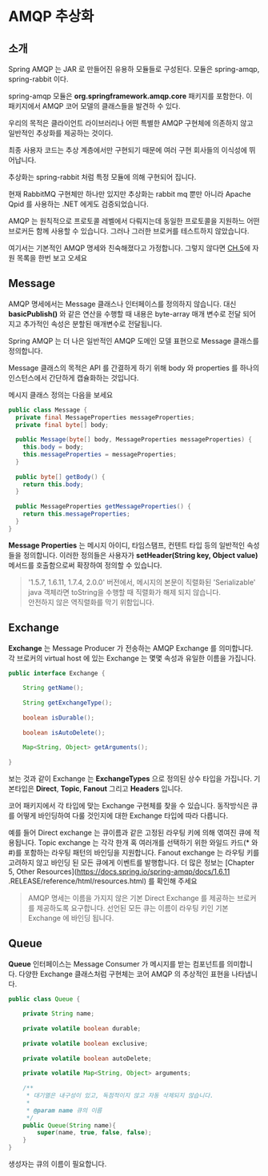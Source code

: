 # AMQP 추상화

## 소개

Spring AMQP 는 JAR 로 만들어진 유용하 모듈들로 구성된다. 모듈은 spring-amqp, spring-rabbit 이다.

spring-amqp 모듈은 **org.springframework.amqp.core** 패키지를 포함한다. 이 패키지에서 AMQP 코어 모델의 클래스들을 발견하 수 있다.

우리의 목적은 클라이언트 라이브러리나 어떤 특별한 AMQP 구현체에 의존하지 않고 일반적인 추상화를 제공하는 것이다.

최종 사용자 코드는 추상 계층에서만 구현되기 때문에 여러 구현 회사들의 이식성에 뛰어납니다.

추상화는 spring-rabbit 처럼 특정 모듈에 의해 구현되어 집니다.

현재 RabbitMQ 구현체만 하나만 있지만 추상화는 rabbit mq 뿐만 아니라 Apache Qpid 를 사용하는 .NET 에게도 검증되었습니다.

AMQP 는 원칙적으로 프로토콜 레벨에서 다뤄지는데 동일한 프로토콜을 지원하느 어떤 브로커든 함께 사용할 수 있습니다. 그러나 그러한 브로커를 테스트하지
않았습니다.

여기서는 기본적인 AMQP 명세와 친숙해졌다고 가정합니다. 그렇지 않다면 [CH.5](https://docs.spring.io/spring-amqp/docs/1.6.11.RELEASE/reference/html/resources.html)에 자원 목록을 한번 보고 오세요

## Message

AMQP 명세에서는 Message 클래스나 인터페이스를 정의하지 않습니다. 대신 **basicPublish()** 와 같은 연산을 수행할 때 내용은 byte-array 매개 변수로
전달 되어지고 추가적인 속성은 분할된 매개변수로 전달됩니다.

Spring AMQP 는 더 나은 일반적인 AMQP 도메인 모델 표현으로 Message 클래스를 정의합니다.

Message 클래스의 목적은 API 를 간결하게 하기 위해 body 와 properties 를 하나의 인스턴스에서 간단하게 캡슐화하는 것입니다.

메시지 클래스 정의는 다음을 보세요

```java
public class Message {
  private final MessageProperties messageProperties;
  private final byte[] body;
  
  public Message(byte[] body, MessageProperties messageProperties) {
    this.body = body;
    this.messageProperties = messageProperties;
  }
  
  public byte[] getBody() {
    return this.body;
  }
  
  public MessageProperties getMessageProperties() {
    return this.messageProperties;
  }
}
```

**Message Properties** 는 메시지 아이디, 타임스탬프, 컨텐트 타입 등의 일반적인 속성들을 정의합니다. 
이러한 정의들은 사용자가 **setHeader(String key, Object value)** 메서드를 호출함으로써 확장하여 정의할 수 있습니다.

> '1.5.7, 1.6.11, 1.7.4, 2.0.0' 버전에서, 메시지의 본문이 직렬화된 'Serializable' java 객체라면 
> toString을 수행할 때 직렬화가 해제 되지 않습니다.<br>
> 안전하지 않은 역직렬화를 막기 위함입니다.<br>

## Exchange

**Exchange** 는 Message Producer 가 전송하는 AMQP Exchange 를 의미합니다. 
각 브로커의 virtual host 에 있는 Exchange 는 몇몇 속성과 유일한 이름을 가집니다.

```java
public interface Exchange {
    
    String getName();
    
    String getExchangeType();
    
    boolean isDurable();
    
    boolean isAutoDelete();
    
    Map<String, Object> getArguments();
    
}
```

보는 것과 같이 Exchange 는 **ExchangeTypes** 으로 정의된 상수 타입을 가집니다. 
기본타입은 **Direct**, **Topic**, **Fanout** 그리고 **Headers** 입니다.

코어 패키지에서 각 타입에 맞는 Exchange 구현체를 찾을 수 있습니다. 
동작방식은 큐를 어떻게 바인딩하여 다룰 것인지에 대한 Exchange 타입에 따라 다릅니다.

예를 들어 Direct exchange 는 큐이름과 같은 고정된 라우팅 키에 의해 엮여진 큐에 적용됩니다.
Topic exchange 는 각각 한개 혹 여러개를 선택하기 위한 와일드 카드(* 와 #)를 포함하는 라우팅 패턴의 바인딩을 지원합니다.
Fanout exchange 는 라우팅 키를 고려하지 않고 바인딩 된 모든 큐에게 이벤트를 발행합니다.
더 많은 정보는 [Chapter 5, Other Resources](https://docs.spring.io/spring-amqp/docs/1.6.11
.RELEASE/reference/html/resources.html) 를 확인해 주세요

> AMQP 명세는 이름을 가지지 않은 기본 Direct Exchange 를 제공하는 브로커를 제공하도록 요구합니다.
> 선언된 모든 큐는 이름이 라우팅 키인 기본 Exchange 에 바인딩 됩니다.

## Queue 

**Queue** 인터페이스는 Message Consumer 가 메시지를 받는 컴포넌트를 의미합니다. 
다양한 Exchange 클래스처럼 구현체는 코어 AMQP 의 추상적인 표현을 나타냅니다.

```java
public class Queue {
    
    private String name;
    
    private volatile boolean durable;
    
    private volatile boolean exclusive;
    
    private volatile boolean autoDelete;
    
    private volatile Map<String, Object> arguments;
    
    /**
     * 대기열은 내구성이 있고, 독점적이지 않고 자동 삭제되지 않습니다.
     * 
     * @param name 큐의 이름
     */  
    public Queue(String name){
        super(name, true, false, false);    
    }
}
```

생성자는 큐의 이름이 필요합니다.

